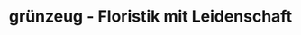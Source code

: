 ---
title: "grünzeug - Floristik mit Leidenschaft"
url: /dresden/gruenzeug-floristik-mit-leidenschaft/
shop: Blumen
---